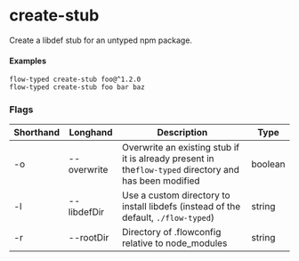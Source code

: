# create-stub

Create a libdef stub for an untyped npm package.

#### Examples

```
flow-typed create-stub foo@^1.2.0
flow-typed create-stub foo bar baz
```

### Flags

|Shorthand|Longhand|Description|Type|
|---------|--------|-----------|----|
|-o|--overwrite|Overwrite an existing stub if it is already present in the`flow-typed` directory and has been modified|boolean|
|-l|--libdefDir|Use a custom directory to install libdefs (instead of the default, `./flow-typed`)|string|
|-r|--rootDir|Directory of .flowconfig relative to node_modules|string|
